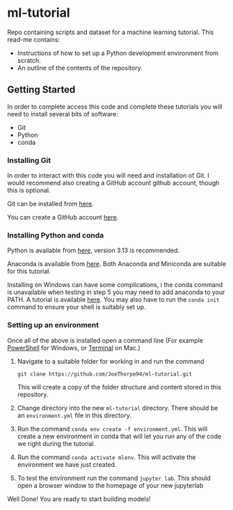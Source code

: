# ml-tutorial
Repo containing scripts and dataset for a machine learning tutorial. This read-me contains:
+ Instructions of how to set up a Python development environment from scratch.
+ An outline of the contents of the repository.

## Getting Started
In order to complete access this code and complete these tutorials you will need to install several bits of software:
+ Git
+ Python
+ conda

### Installing Git
In order to interact with this code you will need and installation of Git. I would recommend also creating a GitHub account github account, though this is optional.

Git can be installed from [here](https://git-scm.com/downloads).

You can create a GitHub account [here](https://github.com/signup).

### Installing Python and conda
Python is available from [here](https://www.python.org/downloads/), version 3.13 is recommended.

Anaconda is available from [here](https://docs.conda.io/projects/conda/en/latest/user-guide/install/index.html). Both Anaconda and Miniconda are suitable for this tutorial.

Installing on Windows can have some complications, i the conda command is unavailable when testing in step 5 you may need to add anaconda to your PATH. A tutorial is available [here](https://www.datacamp.com/tutorial/installing-anaconda-windows). You may also have to run the ```conda init``` command to ensure your shell is suitably set up.

### Setting up an environment
Once all of the above is installed open a command line (For example [PowerShell](https://docs.conda.io/projects/conda/en/latest/user-guide/tasks/manage-environments.html#creating-an-environment-from-an-environment-yml-file) for Windows, or  [Terminal](https://support.apple.com/en-gb/guide/terminal/apdb66b5242-0d18-49fc-9c47-a2498b7c91d5/mac) on Mac.)

1. Navigate to a suitable folder for working in and run the command  

   ```git clone https://github.com/JoeThorpe94/ml-tutorial.git```  

    This will create a copy of the folder structure and content stored in this repository.  

2. Change directory into the new ```ml-tutorial``` directory. There should be an ```environment.yml``` file in this directory.

3. Run the command ```conda env create -f environment.yml```. This will create a new environment in conda that will let you run any of the code we right during the tutorial.

4. Run the command ```conda activate mlenv```. This will activate the environment we have just created.

5. To test the environment run the command ```jupyter lab```. This should open a browser window to the homepage of your new jupyterlab

Well Done! You are ready to start building models!

